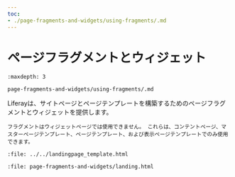 ```yaml
---
toc:
- ./page-fragments-and-widgets/using-fragments/.md
---
```


# ページフラグメントとウィジェット

```{toctree}
:maxdepth: 3

page-fragments-and-widgets/using-fragments/.md
```
<!--TASK: Develop into-->
Liferayは、サイトページとページテンプレートを構築するためのページフラグメントとウィジェットを提供します。

```{note}
フラグメントはウィジェットページでは使用できません。 これらは、コンテントページ、マスターページテンプレート、ページテンプレート、および表示ページテンプレートでのみ使用できます。
```

```{raw} html
:file: ../../landingpage_template.html
```

```{raw} html
:file: page-fragments-and-widgets/landing.html
```
